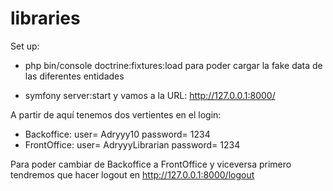 # libraries

Set up:
- php bin/console doctrine:fixtures:load para poder cargar la fake data de las diferentes entidades

- symfony server:start y vamos a la URL: http://127.0.0.1:8000/

A partir de aquí tenemos dos vertientes en el login:
- Backoffice: user= Adryyy10 password= 1234
- FrontOffice: user= AdryyyLibrarian password= 1234

Para poder cambiar de Backoffice a FrontOffice y viceversa primero tendremos que hacer logout en http://127.0.0.1:8000/logout 
